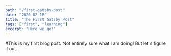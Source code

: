 ```yaml
---
path: "/first-gatsby-post"
date: "2020-02-18"
title: "The First Gatsby Post"
tags: ["first", "learning"]
excerpt: "Here we go!"
---
```


#This is my first blog post.
Not entirely sure what I am doing! But let's figure it out.
